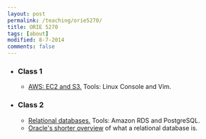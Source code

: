 ```yaml
---
layout: post
permalink: /teaching/orie5270/
title: ORIE 5270
tags: [about]
modified: 8-7-2014
comments: false
---
```


* ### Class 1
    * [AWS: EC2 and S3.](/saul/ec2_notes.pdf) Tools: Linux Console and Vim.
* ### Class 2
    * [Relational databases.](/saul/rds.pdf) Tools: Amazon RDS and PostgreSQL. 
     * [Oracle's shorter overview](https://docs.oracle.com/javase/tutorial/jdbc/overview/database.html) of what a relational database is.
    


